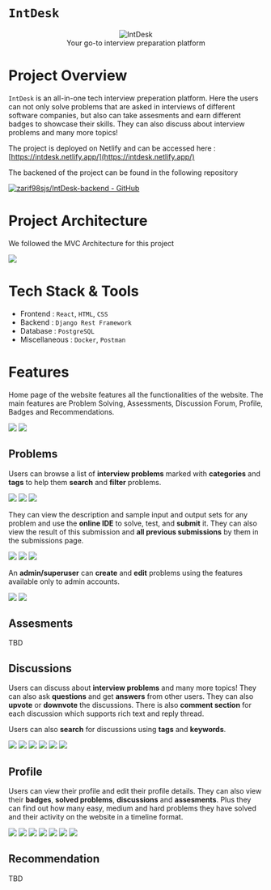 # **`IntDesk`**

<p align='center'>
<img alt="IntDesk" src="logo/logo1.png" />
<br/>
Your go-to interview preparation platform
</p>

# **Project Overview**

`IntDesk` is an all-in-one tech interview preperation platform. Here the users can not only solve problems that are asked in interviews of different software companies, but also can take assesments and earn different badges to showcase their skills. They can also discuss about interview problems and many more topics!

The project is deployed on Netlify and can be accessed here : [https://intdesk.netlify.app/](https://intdesk.netlify.app/)

The backened of the project can be found in the following repository 

[![zarif98sjs/IntDesk-backend - GitHub](https://gh-card.dev/repos/zarif98sjs/IntDesk-backend.svg)](https://github.com/zarif98sjs/IntDesk-backend)

# **Project Architecture**

We followed the MVC Architecture for this project

![](architecture/architecture.png)

# **Tech Stack & Tools**

- Frontend : `React`, `HTML`, `CSS`
- Backend : `Django Rest Framework`
- Database : `PostgreSQL`
- Miscellaneous : `Docker`, `Postman` 
  
# **Features**

Home page of the website features all the functionalities of the website. The main features are Problem Solving, Assessments, Discussion Forum, Profile, Badges and Recommendations.

![](Miscellaneous/images/home_1.png)
![](Miscellaneous/images/home_2.png)

## Problems

Users can browse a list of **interview problems** marked with **categories** and **tags** to help them **search** and **filter** problems.

![](Miscellaneous/images/problem_all.png)
![](Miscellaneous/images/problem_search.png)
![](Miscellaneous/images/problem_filter.png)

They can view the description and sample input and output sets for any problem and use the **online IDE** to solve, test, and **submit** it. They can also view the result of this submission and **all previous submissions** by them in the submissions page.

![](Miscellaneous/images/problem_one.png)
![](Miscellaneous/images/problem_submit.png)
![](Miscellaneous/images/problem_submissions.png)

An **admin/superuser** can **create** and **edit** problems using the features available only to admin accounts.

![](Miscellaneous/images/problem_create.png)
![](Miscellaneous/images/problem_edit.png)

## Assesments

TBD

## Discussions

Users can discuss about **interview problems** and many more topics! They can also ask **questions** and get **answers** from other users. They can also **upvote** or **downvote** the discussions. There is also **comment section** for each discussion which supports rich text and reply thread.

Users can also **search** for discussions using **tags** and **keywords**.

![](Miscellaneous/images/discussion_1.png)
![](Miscellaneous/images/discussion_2.png)
![](Miscellaneous/images/discussion_3.png)
![](Miscellaneous/images/discussion_4.png)
![](Miscellaneous/images/discussion_5.png)
![](Miscellaneous/images/discussion_6.png)

## Profile

Users can view their profile and edit their profile details. They can also view their **badges**, **solved problems**, **discussions** and **assesments**. Plus they can find out how many easy, medium and hard problems they have solved and their activity on the website in a timeline format.

![](Miscellaneous/images/profile_1.png)
![](Miscellaneous/images/profile_2.png)
![](Miscellaneous/images/profile_3.png)
![](Miscellaneous/images/profile_4.png)
![](Miscellaneous/images/profile_5.png)
![](Miscellaneous/images/profile_6.png)
![](Miscellaneous/images/profile_7.png)


## Recommendation

TBD
